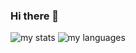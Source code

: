 ### Hi there 👋

<img  alt = 'my stats' src = 'https://github-readme-stats.vercel.app/api?username=HansTtito&show_icons=true&theme=dark#gh-dark-mode-only'/>
<img  alt = 'my languages' src = 'https://github-readme-stats.vercel.app/api/top-langs/?username=HansTtito&langs_count=8'/>
<!--
**HansTtito/HansTtito** is a ✨ _special_ ✨ repository because its `README.md` (this file) appears on your GitHub profile.

Here are some ideas to get you started:

- 🔭 I’m currently working on ...
- 🌱 I’m currently learning ...
- 👯 I’m looking to collaborate on ...
- 🤔 I’m looking for help with ...
- 💬 Ask me about ...
- 📫 How to reach me: ...
- 😄 Pronouns: ...
- ⚡ Fun fact: ...
-->

